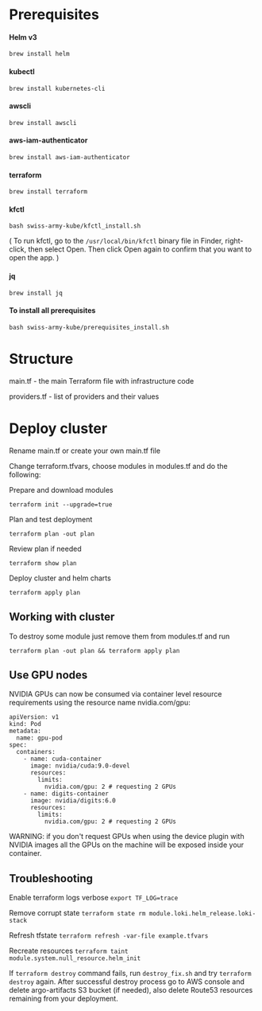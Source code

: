 # Prerequisites

#### Helm v3  
`brew install helm`

#### kubectl  
`brew install kubernetes-cli`

#### awscli  
`brew install awscli`

#### aws-iam-authenticator  
`brew install aws-iam-authenticator`

#### terraform  
`brew install terraform`

#### kfctl
`bash swiss-army-kube/kfctl_install.sh`

( To run kfctl, go to the `/usr/local/bin/kfctl` binary file in Finder, right-click, then select Open. Then click Open again to confirm that you want to open the app. )  

#### jq
`brew install jq`

#### To install all prerequisites
`bash swiss-army-kube/prerequisites_install.sh`

# Structure
  main.tf - the main Terraform file with infrastructure code

  providers.tf - list of providers and their values

# Deploy cluster
Rename main.tf or create your own main.tf file

Change terraform.tfvars, choose modules in modules.tf and do the following:

Prepare and download modules

`terraform init --upgrade=true`

Plan and test deployment

`terraform plan -out plan`

Review plan if needed

`terraform show plan`

Deploy cluster and helm charts

`terraform apply plan`

## Working with cluster

To destroy some module just remove them from modules.tf and run

`terraform plan -out plan && terraform apply plan`


## Use GPU nodes

NVIDIA GPUs can now be consumed via container level resource requirements using the resource name nvidia.com/gpu:

```
apiVersion: v1
kind: Pod
metadata:
  name: gpu-pod
spec:
  containers:
    - name: cuda-container
      image: nvidia/cuda:9.0-devel
      resources:
        limits:
          nvidia.com/gpu: 2 # requesting 2 GPUs
    - name: digits-container
      image: nvidia/digits:6.0
      resources:
        limits:
          nvidia.com/gpu: 2 # requesting 2 GPUs
```          
WARNING: if you don't request GPUs when using the device plugin with NVIDIA images all the GPUs on the machine will be exposed inside your container.

## Troubleshooting
Enable terraform logs verbose
`export TF_LOG=trace`

Remove corrupt state
`terraform state rm module.loki.helm_release.loki-stack`

Refresh tfstate
`terraform refresh -var-file example.tfvars`

Recreate resources
`terraform taint module.system.null_resource.helm_init`

If `terraform destroy` command fails, run
`destroy_fix.sh`
and try `terraform destroy` again. After successful destroy process go to AWS console and delete argo-artifacts S3 bucket (if needed), also delete Route53 resources remaining from your deployment.
